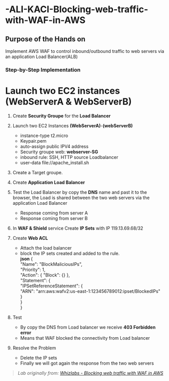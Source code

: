 # -ALI-KACI-Blocking-web-traffic-with-WAF-in-AWS
## Purpose of the Hands on
Implement AWS WAF to control inbound/outbound traffic to web servers via an application Load Balancer(ALB)

### Step-by-Step Implementation

# Launch two EC2 instances (WebServerA & WebServerB)

1. Create <b>Security Groupe</b> for the <b>Load Balancer</b>
2. Launch two EC2 Instances <b>(WebServerA)</b>-<b>(webServerB)</b>
   - instance-type t2.micro
   - Keypair.pem
   - auto-assign public IPV4 address
   - Security groupe web: <b>webserver-SG</b>
   - inbound rule: SSH, HTTP source Loadbalancer
   - user-data file://apache_install.sh
4. Create a Target groupe.
5. Create <b>Application Load Balancer</b>
6. Test the Load Balancer by copy the <b>DNS</b> name and past it to the browser, the Load is shared between the two web servers via the application Load Balancer
   - Response coming from server A
   - Response coming from server B
7. In <b>WAF & Shield</b> service Create <b>IP Sets</b> with IP 119.13.69.68/32
8. Create <b>Web ACL</b>
   - Attach the load balancer
   - block the IP sets created and added to the rule.\
     <b>json</b>
{\
  "Name": "BlockMaliciousIPs",\
  "Priority": 1,\
  "Action": { "Block": {} },\
  "Statement": { \
    "IPSetReferenceStatement": { \
      "ARN": "arn:aws:wafv2:us-east-1:123456789012:ipset/BlockedIPs" \
    }\
  }\
}

9. Test
    - By copy the DNS from Load balancer we receive <b>403 Forbidden error</b>
    - Means that WAF blocked the connectivity from Load balancer
10. Resolve the Problem
    - Delete the IP sets
    - Finally we will got again the response from the two web servers

 
    

> *Lab originally from: [Whizlabs - Blocking web traffic with WAF in AWS](https://www.whizlabs.com/labs/blocking-web-traffic-with-waf-in-aws/)*



